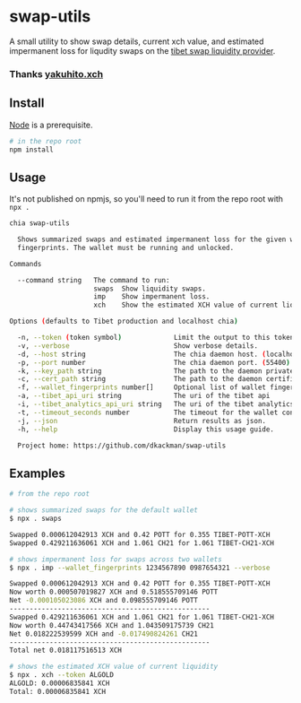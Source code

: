 # swap-utils

A small utility to show swap details, current xch value, and estimated impermanent loss for liqudity swaps on the [tibet swap liquidity provider](https://v2.tibetswap.io/).

### Thanks [yakuhito.xch](https://twitter.com/yakuh1t0)

## Install

[Node](https://nodejs.org) is a prerequisite.

```bash
# in the repo root
npm install
```

## Usage

It's not published on npmjs, so you'll need to run it from the repo root with `npx .`

```bash
chia swap-utils

  Shows summarized swaps and estimated impermanent loss for the given wallet
  fingerprints. The wallet must be running and unlocked.

Commands

  --command string   The command to run:
                     swaps  Show liquidity swaps.
                     imp    Show impermanent loss.
                     xch    Show the estimated XCH value of current liquidity.

Options (defaults to Tibet production and localhost chia)

  -n, --token (token symbol)             Limit the output to this token.
  -v, --verbose                          Show verbose details.
  -d, --host string                      The chia daemon host. (localhost)
  -p, --port number                      The chia daemon port. (55400)
  -k, --key_path string                  The path to the daemon private key.
  -c, --cert_path string                 The path to the daemon certificate.
  -f, --wallet_fingerprints number[]     Optional list of wallet fingerprints.
  -a, --tibet_api_uri string             The uri of the tibet api
  -i, --tibet_analytics_api_uri string   The uri of the tibet analytics api
  -t, --timeout_seconds number           The timeout for the wallet connection.
  -j, --json                             Return results as json.
  -h, --help                             Display this usage guide.

  Project home: https://github.com/dkackman/swap-utils
```

## Examples

```bash
# from the repo root

# shows summarized swaps for the default wallet
$ npx . swaps

Swapped 0.000612042913 XCH and 0.42 POTT for 0.355 TIBET-POTT-XCH
Swapped 0.429211636061 XCH and 1.061 CH21 for 1.061 TIBET-CH21-XCH

# shows impermanent loss for swaps across two wallets
$ npx . imp --wallet_fingerprints 1234567890 0987654321 --verbose

Swapped 0.000612042913 XCH and 0.42 POTT for 0.355 TIBET-POTT-XCH
Now worth 0.000507019827 XCH and 0.518555709146 POTT
Net -0.000105023086 XCH and 0.098555709146 POTT
--------------------------------------------------
Swapped 0.429211636061 XCH and 1.061 CH21 for 1.061 TIBET-CH21-XCH
Now worth 0.44743417566 XCH and 1.043509175739 CH21
Net 0.018222539599 XCH and -0.017490824261 CH21
--------------------------------------------------
Total net 0.018117516513 XCH

# shows the estimated XCH value of current liquidity
$ npx . xch --token ALGOLD
ALGOLD: 0.00006835841 XCH
Total: 0.00006835841 XCH
